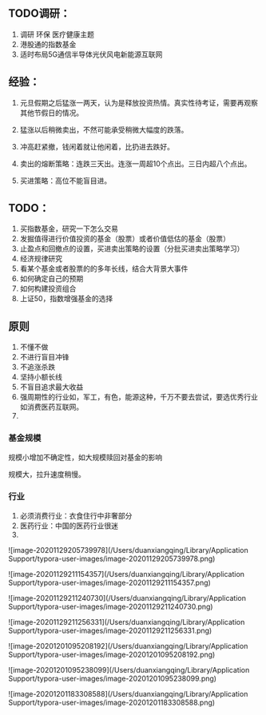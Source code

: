 ## TODO调研：

1. 调研 环保 医疗健康主题
2. 港股通的指数基金
3. 适时布局5G通信半导体光伏风电新能源互联网



## 经验：

1. 元旦假期之后猛涨一两天，认为是释放投资热情。真实性待考证，需要再观察其他节假日的情况。

2. 猛涨以后稍微卖出，不然可能承受稍微大幅度的跌落。

3. 冲高赶紧撤，钱闲着就让他闲着，比扔进去跌好。

4. 卖出的熔断策略：连跌三天出。连涨一周超10个点出。三日内超八个点出。

5. 买进策略：高位不能盲目进。

   

## TODO：

1. 买指数基金，研究一下怎么交易
2. 发掘值得进行价值投资的基金（股票）或者价值低估的基金（股票）
3. 止盈点和回撤点的设置，买进卖出策略的设置（分批买进卖出策略学习）
4. 经济规律研究
5. 看某个基金或者股票的的多年长线，结合大背景大事件
6. 如何确定自己的预期
7. 如何构建投资组合
8. 上证50，指数增强基金的选择



## 原则

1. 不懂不做
2. 不进行盲目冲锋
3. 不追涨杀跌
4. 坚持小额长线
5. 不盲目追求最大收益
6. 强周期性的行业如，军工，有色，能源这种，千万不要去尝试，要选优秀行业如消费医药互联网。
7. 



### 基金规模

规模小增加不确定性，如大规模赎回对基金的影响

规模大，拉升速度稍慢。



### 行业

1. 必须消费行业：衣食住行中非奢部分
2. 医药行业：中国的医药行业很迷
3. 







![image-20201129205739978](/Users/duanxiangqing/Library/Application Support/typora-user-images/image-20201129205739978.png)

![image-20201129211154357](/Users/duanxiangqing/Library/Application Support/typora-user-images/image-20201129211154357.png)

![image-20201129211240730](/Users/duanxiangqing/Library/Application Support/typora-user-images/image-20201129211240730.png)

![image-20201129211256331](/Users/duanxiangqing/Library/Application Support/typora-user-images/image-20201129211256331.png)

![image-20201201095208192](/Users/duanxiangqing/Library/Application Support/typora-user-images/image-20201201095208192.png)

![image-20201201095238099](/Users/duanxiangqing/Library/Application Support/typora-user-images/image-20201201095238099.png)

![image-20201201183308588](/Users/duanxiangqing/Library/Application Support/typora-user-images/image-20201201183308588.png)